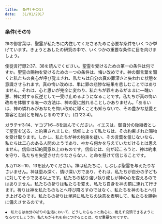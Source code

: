 ```yaml
---
title:  条件(その1)
date:   31/01/2017
---
```


### 条件(その1)

神の御言葉は、聖霊が私たちに内住してくださるために必要な条件をいくつか挙げています。きょうとあしたの研究の中で、いくつかの重要な条件に目を向けましょう。

使徒言行録2:37、38を読んでください。聖霊を受けるための第一の条件は何ですか。聖霊の賜物を受けるための一つの条件は、悔い改めです。神の御言葉を聞くと私たちの良心が呼び覚まされ、私たちは自分の真の罪深さと失われた状態を意識させられます。真の悔い改めは、単に罪の悲惨な結果を悲しむことではありません。それは、心と思いが完全に変わり、私たちが罪をあるがままに―醜い悪、神に対する反逆として―受け止めるようになることです。私たちが真の悔い改めを体験する唯一の方法は、神の愛に触れることしかありません。「あるいは、神の憐れみがあなたを悔い改めに導くことも知らないで、その豊かな慈愛と寛容と忍耐とを軽んじるのですか」(ロマ2:4)。

ガラテヤ3:14、ヤコブ1:6∼8を読んでください。イエスは、御自分の後継者として聖霊を送る、と約束されました。信仰によって私たちは、その約束された賜物を受け取ります。しかし、私たちが神の約束を疑い、その言葉を信じないなら、私たちは二心のある人間のようであり、神から何かを与えていただけるとは思えません。信仰は知的同意以上のものです。信仰とは、何が起ころうと、神は約束を守り、私たちを失望させたりなさらない、と命を懸けて信じることです。

ルカ11:8∼10、13を読んでください。神は私たちに、しぶしぶ聖霊を与えたりなさいません。神は恵み深く、情け深い方であり、それは、私たちが自分の子どもに対してそうである以上です。私たちの粘り強い執り成しが神の心を変えるのではありません。私たちの祈りは私たちを変え、私たち自身を神の前に連れて行きます。祈りは神を私たちのもとへ呼び降ろすのではなく、私たちを神のもとへ引き上げるのです。私たちの祈りは単純に私たちの決意を表明して、私たちを賜物に備えさせるのです。

`◆　私たちは自分の祈りの生活において、どうしたらもっと熱心に、絶えず没頭できるようになるのでしょうか。私たちがそれを身につけることは、なぜ重要なのですか。`
